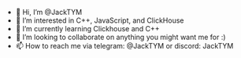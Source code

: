 - 👋 Hi, I’m @JackTYM
- 👀 I’m interested in C++, JavaScript, and ClickHouse
- 🌱 I’m currently learning Clickhouse and C++
- 💞️ I’m looking to collaborate on anything you might want me for :)
- 📫 How to reach me via telegram: @JackTYM or discord: JackTYM

<!---
JackTYM/JackTYM is a ✨ special ✨ repository because its `README.md` (this file) appears on your GitHub profile.
You can click the Preview link to take a look at your changes.
--->

